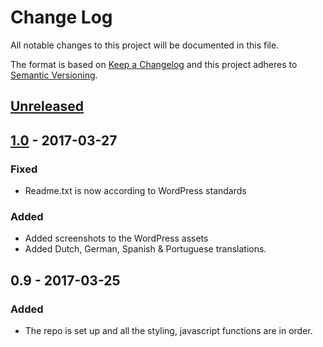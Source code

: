 # Change Log
All notable changes to this project will be documented in this file.

The format is based on [Keep a Changelog](http://keepachangelog.com/)
and this project adheres to [Semantic Versioning](http://semver.org/).

## [Unreleased]

## [1.0] - 2017-03-27
### Fixed
* Readme.txt is now according to WordPress standards

### Added
* Added screenshots to the WordPress assets
* Added Dutch, German, Spanish & Portuguese translations.

## 0.9 - 2017-03-25
### Added
* The repo is set up and all the styling, javascript functions are in order.

[Unreleased]: https://github.com/dannyvanholten/wp-growl/compare/1.0...HEAD
[1.0]: https://github.com/dannyvanholten/wp-growl/compare/0.9...1.0